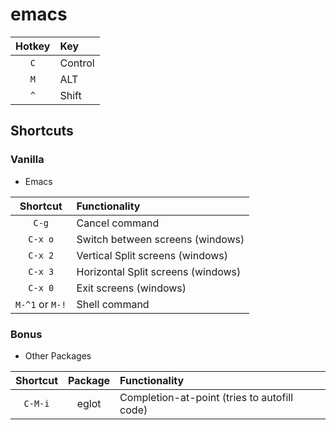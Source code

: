 # emacs

| Hotkey | Key
| :----: | :-----
| `C`    | Control
| `M`    | ALT
| `^`    | Shift

## Shortcuts

### Vanilla
- Emacs

| Shortcut | Functionality
| :----:   | :-----
| `C-g`    | Cancel command
| `C-x o`  | Switch between screens (windows)
| `C-x 2`  | Vertical Split screens (windows)
| `C-x 3`  | Horizontal Split screens (windows)
| `C-x 0`  | Exit screens (windows)
| `M-^1` or `M-!` | Shell command

### Bonus
- Other Packages

| Shortcut | Package | Functionality |
| :----:   | :-----: | :--------
| `C-M-i`  | eglot   | Completion-at-point (tries to autofill code)
